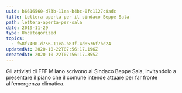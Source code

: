 ```yaml
---
uuid: b6616560-d73b-11ea-b4bc-0fc1127c8adc
title: Lettera aperta per il sindaco Beppe Sala
path: lettera-aperta-per-sala
date: 2019-11-29
type: Uncategorized
topics:
  - f58f7400-d756-11ea-b83f-4d8576f7bd24
updatedAt: 2020-10-22T07:56:17.196Z
createdAt: 2020-10-22T07:56:17.355Z
---
```


Gli attivisti di FFF Milano scrivono al Sindaco Beppe Sala, invitandolo a presentare il piano che il comune intende attuare per far fronte all'emergenza climatica.
